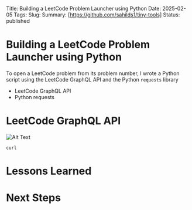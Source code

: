 Title: Building a LeetCode Problem Launcher using Python
Date: 2025-02-05
Tags:
Slug: 
Summary: [https://github.com/sahilds1/tiny-tools]
Status: published

#  Building a LeetCode Problem Launcher using Python

To open a LeetCode problem from its problem number, I wrote a Python
script  using the LeetCode GraphQL API  and  the Python `requests` library

- LeetCode GraphQL API
- Python requests


# LeetCode GraphQL API

![Alt Text]({static}/images/screenshot.png)


```
curl 
```


# Lessons Learned 


# Next Steps
